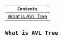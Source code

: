 <div align="center">
  
| `Contents` |
| ---------- |
| [What is AVL Tree]() |

</div>


## `What is AVL Tree`
